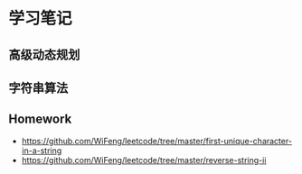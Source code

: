 # 学习笔记

## 高级动态规划

## 字符串算法

## Homework

* https://github.com/WiFeng/leetcode/tree/master/first-unique-character-in-a-string
* https://github.com/WiFeng/leetcode/tree/master/reverse-string-ii
